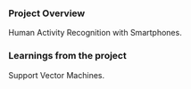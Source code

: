 ### Project Overview

 Human Activity Recognition with Smartphones.


### Learnings from the project

 Support Vector Machines.



